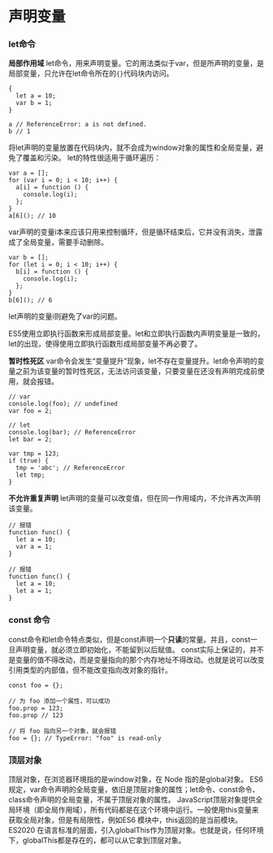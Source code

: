声明变量
===================
###  let命令

**局部作用域**
let命令，用来声明变量。它的用法类似于var，但是所声明的变量，是局部变量，只允许在let命令所在的`{}`代码块内访问。
```
{
  let a = 10;
  var b = 1;
}

a // ReferenceError: a is not defined.
b // 1
```
将let声明的变量放置在代码块内，就不会成为window对象的属性和全局变量，避免了覆盖和污染。
let的特性很适用于循环遍历：

    var a = [];
    for (var i = 0; i < 10; i++) {
      a[i] = function () {
        console.log(i);
      };
    }
    a[6](); // 10
var声明的变量i本来应该只用来控制循环，但是循环结束后，它并没有消失，泄露成了全局变量，需要手动删除。

    var b = [];
    for (let i = 0; i < 10; i++) {
      b[i] = function () {
        console.log(i);
      };
    }
    b[6](); // 6
let声明的变量i则避免了var的问题。

ES5使用立即执行函数来形成局部变量。let和立即执行函数内声明变量是一致的，let的出现，使得使用立即执行函数形成局部变量不再必要了。

**暂时性死区**
var命令会发生“变量提升”现象，let不存在变量提升。let命令声明的变量之前为该变量的暂时性死区，无法访问该变量，只要变量在还没有声明完成前使用，就会报错。

    // var
    console.log(foo); // undefined
    var foo = 2;
    
    // let
    console.log(bar); // ReferenceError
    let bar = 2;

    var tmp = 123;
    if (true) {
      tmp = 'abc'; // ReferenceError
      let tmp;
    }

**不允许重复声明**
let声明的变量可以改变值，但在同一作用域内，不允许再次声明该变量。

    // 报错
    function func() {
      let a = 10;
      var a = 1;
    }
    
    // 报错
    function func() {
      let a = 10;
      let a = 1;
    }


###  const 命令
const命令和let命令特点类似，但是const声明一个**只读**的常量。并且，const一旦声明变量，就必须立即初始化，不能留到以后赋值。
const实际上保证的，并不是变量的值不得改动，而是变量指向的那个内存地址不得改动。也就是说可以改变引用类型的内部值，但不能改变指向改对象的指针。
```
const foo = {};

// 为 foo 添加一个属性，可以成功
foo.prop = 123;
foo.prop // 123

// 将 foo 指向另一个对象，就会报错
foo = {}; // TypeError: "foo" is read-only
```
###  顶层对象
顶层对象，在浏览器环境指的是window对象，在 Node 指的是global对象。
ES6规定，var命令声明的全局变量，依旧是顶层对象的属性；let命令、const命令、class命令声明的全局变量，不属于顶层对象的属性。
JavaScript顶层对象提供全局环境（即全局作用域），所有代码都是在这个环境中运行。一般使用this变量来获取全局对象，但是有局限性，例如ES6 模块中，this返回的是当前模块。
ES2020 在语言标准的层面，引入globalThis作为顶层对象。也就是说，任何环境下，globalThis都是存在的，都可以从它拿到顶层对象。